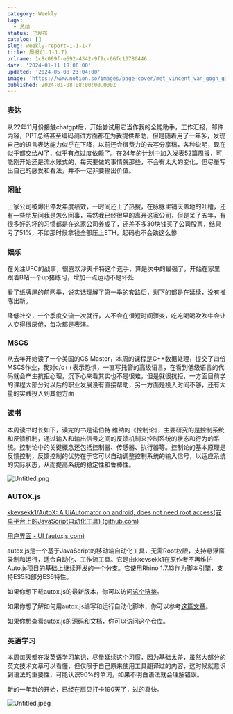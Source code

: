 ```yaml
---
category: Weekly
tags:
  - 总结
status: 已发布
catalog: []
slug: weekly-report-1-1-1-7
title: 周报(1.1-1.7)
urlname: 1c8c009f-e692-4342-9f9c-66fc13786446
date: '2024-01-11 18:06:00'
updated: '2024-05-08 23:04:00'
image: 'https://www.notion.so/images/page-cover/met_vincent_van_gogh_ginoux.jpg'
published: 2024-01-08T08:00:00.000Z
---
```


### 表达


从22年11月份接触chatgpt后，开始尝试用它当作我的全能助手，工作汇报，邮件内容，PPT总结甚至编码测试方面都在为我提供帮助，但是随着用了一年多，发现自己的语言表达能力似乎在下降，以前还会很费力的去写分享稿，各种说明，现在似乎都交给AI了，似乎有点过度依赖了。在24年的计划中加入发表52篇周报，可能刚开始还是流水账式的，每天要做的事情就那些，不会有太大的变化，但尽量写出自己的感受和看法，并不一定非要输出价值。


### 闲扯


上家公司被爆出停发年度绩效，一时间还上了热搜，在脉脉里铺天盖地的吐槽，还有一些朋友问我是怎么回事，虽然我已经很早的离开这家公司，但是呆了五年，有很多好的坏的习惯都是在这家公司养成了，还差不多30块钱买了公司股票，结果亏了51%，不如那时候拿钱全部压上ETH，起码也不会跌这么惨


### 娱乐


在关注UFC的战事，很喜欢沙夫卡特这个选手，算是次中的最强了，开始在家里跟着B站一个up猪练习，增加一点运动不是坏处


看了纸牌屋的前两季，说实话理解了第一季的套路后，剩下的都是在延续，没有推陈出新。


降低社交，一个季度交流一次就行，人不会在很短时间骤变，吃吃喝喝吹吹牛会让人变得很厌倦，每次都是表演。


### MSCS


从去年开始读了一个美国的CS Master，本周的课程是C++数据处理，提交了四份MSCS作业，我对c/c++表示恐惧，一直写托管的高级语言，在看到低级语言的代码就会产生抗拒心理，沉下心来看其实也不是很难，但是就很抗拒，一方面目前学的课程大部分对以后的职业发展没有直接帮助，另一方面是投入时间不够，还有大量的实践投入到其他方面


### 读书


本周读书时长如下，读完的书是诺伯特·维纳的《控制论》，主要研究的是控制系统和反馈机制，通过输入和输出信号之间的反馈机制来控制系统的状态和行为的系统。控制论中的关键概念还包括控制器、传感器、执行器等。控制论的基本原理是反馈控制，反馈控制的优势在于它可以自动调整控制系统的输入信号，以适应系统的实际状态，从而提高系统的稳定性和鲁棒性。


![Untitled.png](https://prod-files-secure.s3.us-west-2.amazonaws.com/5d24fe63-e567-4804-86f9-9fdc62e13082/4d744901-b410-4924-8554-36cce6e9aab7/Untitled.png?X-Amz-Algorithm=AWS4-HMAC-SHA256&X-Amz-Content-Sha256=UNSIGNED-PAYLOAD&X-Amz-Credential=ASIAZI2LB46652VDFGJC%2F20250306%2Fus-west-2%2Fs3%2Faws4_request&X-Amz-Date=20250306T053916Z&X-Amz-Expires=3600&X-Amz-Security-Token=IQoJb3JpZ2luX2VjEN3%2F%2F%2F%2F%2F%2F%2F%2F%2F%2FwEaCXVzLXdlc3QtMiJHMEUCIQCjnyiffESYhJXYxVvHf8pYS6pOj5gQU68z04ICiwaaVgIgEw%2FFWwGHVhu2ruzQzoHkxwCKByibLF3Nmn%2BGTA1yRJgq%2FwMIJhAAGgw2Mzc0MjMxODM4MDUiDAyQ4giz3kQZnkiHSCrcAzIbtmqi%2F1Ldo14H05G4sBRmraGDutj04V8SWFbZghA53mwD5MFDWGfPCPv6ku4xiMZ37tejQWTvO0Fojvj0Byp2JN90ppB0l8SuiAGwMFQcY0ZvLWzOWGDSdrSYJkv2Y%2B9YbvltCNu0P5meJGpgdelah%2FLOS7FJwgWmqRPkJj6i8jgCrbU6PyeNFs7mgEQoKuFLc21XI9H3fAj6Yc%2F%2FOU4HXhW67Fp5cvwp9JJ%2FirRxfoWPRxAQDb9LSvwA%2BzjaSadH9Cv%2B4UjV9DQp7kaZWCIe1l5gq69Ld2zggFTUITM%2BptDXMj0060dzWdzxzraARz4%2Bd0HIyhY1uBlpRQyAt6ss2VYLNKykwVtz65fy%2B%2BH7jb0x5a7fdMU1VQzDfFy3W3Uf4suJi6%2B%2BlGiq%2BA1vik%2BDFCtKipmol%2FMVxVyEVLHiiEXnAg9OXwQn5OA2EIbAC5ZavhqeG99ozwURQyItl7N71urX4hwHDuKR8SZSNDiWj%2F9HyPWSN%2FS%2BVJrbebyDvXeLDYp4yG4wvq0PLSyOASW9l4udUTzH03NsW1lEXzK8Dt6IrB2%2FLWUjVjTcQx1H7mleKCNcF%2BfkmI0hPgCRkSyjzjm9vZKi18QybaMt%2FrYaz0NtLV8mZgrRgIbaMKHXpL4GOqUBTqiInmEWfOC2LRwQGNs0ooVzNQY9eLIqty%2FrisFjdTg2ObebMpSL%2Ft6X6oIkIhTddia%2FOcFWmwjiHjRGuio2OAboy19WOJGjB0lNZNi%2BVnBqWYzci1nroPa4ApeHTAebntmON21n4AIydmq1KcTVf5VRuROmJzDbEsGhldSybZGYV2GFUAw%2BX%2BxkXwrYSVxyjy5f2Gxu%2Bj8DKrMIi4%2FkCtge3M0M&X-Amz-Signature=a796c3d98b63cb517deb0dfc3472819c9b9736d4bf92302205587e877dd441ef&X-Amz-SignedHeaders=host&x-id=GetObject)


### AUTOX.js


[kkevsekk1/AutoX: A UiAutomator on android, does not need root access(安卓平台上的JavaScript自动化工具) (github.com)](https://github.com/kkevsekk1/AutoX)


[用户界面 - UI (autoxjs.com)](http://doc.autoxjs.com/#/ui)


autox.js是一个基于JavaScript的移动端自动化工具，无需Root权限，支持悬浮窗录制和运行，适合自动化、工作流工具。它是由kkevsekk1在原作者不再维护Auto.js项目的基础上继续开发的一个分支。它使用Rhino 1.7.13作为脚本引擎，支持ES5和部分ES6特性。


如果你想下载autox.js的最新版本，你可以访问[这个链接](https://github.com/kkevsekk1/AutoX/releases)。


如果你想了解如何用autox.js编写和运行自动化脚本，你可以参考[这篇文章](https://www.cnblogs.com/ghj1976/p/autoxjs.html)。


如果你想查看autox.js的源码和文档，你可以访问[这个仓库](https://github.com/kkevsekk1/AutoX)。


### 英语学习


本周每天都在发英语学习笔记，尽量延续这个习惯，因为基础太差，虽然大部分的英文技术文章可以看懂，但仅限于自己原来使用工具翻译过的内容，这时候就意识到语法的重要性，可能认识90%的单词，如果不明白语法就会理解错误。


新的一年新的开始，已经在扇贝打卡190天了，过的真快。


![Untitled.jpeg](https://prod-files-secure.s3.us-west-2.amazonaws.com/5d24fe63-e567-4804-86f9-9fdc62e13082/c04d3014-4bd3-4142-a613-19220f0a3512/Untitled.jpeg?X-Amz-Algorithm=AWS4-HMAC-SHA256&X-Amz-Content-Sha256=UNSIGNED-PAYLOAD&X-Amz-Credential=ASIAZI2LB46652VDFGJC%2F20250306%2Fus-west-2%2Fs3%2Faws4_request&X-Amz-Date=20250306T053916Z&X-Amz-Expires=3600&X-Amz-Security-Token=IQoJb3JpZ2luX2VjEN3%2F%2F%2F%2F%2F%2F%2F%2F%2F%2FwEaCXVzLXdlc3QtMiJHMEUCIQCjnyiffESYhJXYxVvHf8pYS6pOj5gQU68z04ICiwaaVgIgEw%2FFWwGHVhu2ruzQzoHkxwCKByibLF3Nmn%2BGTA1yRJgq%2FwMIJhAAGgw2Mzc0MjMxODM4MDUiDAyQ4giz3kQZnkiHSCrcAzIbtmqi%2F1Ldo14H05G4sBRmraGDutj04V8SWFbZghA53mwD5MFDWGfPCPv6ku4xiMZ37tejQWTvO0Fojvj0Byp2JN90ppB0l8SuiAGwMFQcY0ZvLWzOWGDSdrSYJkv2Y%2B9YbvltCNu0P5meJGpgdelah%2FLOS7FJwgWmqRPkJj6i8jgCrbU6PyeNFs7mgEQoKuFLc21XI9H3fAj6Yc%2F%2FOU4HXhW67Fp5cvwp9JJ%2FirRxfoWPRxAQDb9LSvwA%2BzjaSadH9Cv%2B4UjV9DQp7kaZWCIe1l5gq69Ld2zggFTUITM%2BptDXMj0060dzWdzxzraARz4%2Bd0HIyhY1uBlpRQyAt6ss2VYLNKykwVtz65fy%2B%2BH7jb0x5a7fdMU1VQzDfFy3W3Uf4suJi6%2B%2BlGiq%2BA1vik%2BDFCtKipmol%2FMVxVyEVLHiiEXnAg9OXwQn5OA2EIbAC5ZavhqeG99ozwURQyItl7N71urX4hwHDuKR8SZSNDiWj%2F9HyPWSN%2FS%2BVJrbebyDvXeLDYp4yG4wvq0PLSyOASW9l4udUTzH03NsW1lEXzK8Dt6IrB2%2FLWUjVjTcQx1H7mleKCNcF%2BfkmI0hPgCRkSyjzjm9vZKi18QybaMt%2FrYaz0NtLV8mZgrRgIbaMKHXpL4GOqUBTqiInmEWfOC2LRwQGNs0ooVzNQY9eLIqty%2FrisFjdTg2ObebMpSL%2Ft6X6oIkIhTddia%2FOcFWmwjiHjRGuio2OAboy19WOJGjB0lNZNi%2BVnBqWYzci1nroPa4ApeHTAebntmON21n4AIydmq1KcTVf5VRuROmJzDbEsGhldSybZGYV2GFUAw%2BX%2BxkXwrYSVxyjy5f2Gxu%2Bj8DKrMIi4%2FkCtge3M0M&X-Amz-Signature=552e91faeb00e42a057455ff4799b1226577344e6309f72600cf861990138f4f&X-Amz-SignedHeaders=host&x-id=GetObject)

